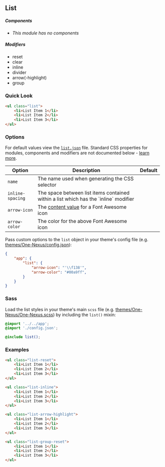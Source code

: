 ## List

##### Components

* _This module has no components_

##### Modifiers

* reset
* clear
* inline
* divider
* arrow(-highlight)
* group

### Quick Look

```html
<ul class="list">
    <li>List Item 1</li>
    <li>List Item 2</li>
    <li>List Item 3</li>
</ul>
```

### Options

For default values view the [`list.json`](list.json) file. Standard CSS properties for modules, components and modifiers are not documented below - [learn more](https://github.com/esr360/Synergy/wiki/Configuring-a-Module#pass-custom-css-to-modules).

<table class="table">
    <thead>
        <tr>
            <th>Option</th>
            <th>Description</th>
            <th>Default</th>
        </tr>
    </thead>
    <tbody>
        <tr>
            <td><code>name</code></td>
            <td>The name used when generating the CSS selector</td>
        </tr>
        <tr>
            <td><code>inline-spacing</code></td>
            <td>The space between list items contained within a list which has the `inline` modifier</td>
        </tr>
        <tr>
            <td><code>arrow-icon</code></td>
            <td>The <a href="http://astronautweb.co/snippet/font-awesome/" target="blank">content value</a> for a Font Awesome icon</td>
        </tr>
        <tr>
            <td><code>arrow-color</code></td>
            <td>The color for the above Font Awesome icon</td>
        </tr>
    </tbody>
</table>

Pass custom options to the `list` object in your theme's config file (e.g. [themes/One-Nexus/config.json](../../../themes/One-Nexus/config.json)):

```json
{
    "app": {
        "list": {
            "arrow-icon": "'\\f138'",
            "arrow-color": "#00a9ff",
        }
    }
}
```

### Sass

Load the list styles in your theme's main `scss` file (e.g. [themes/One-Nexus/One-Nexus.scss](../../../themes/One-Nexus/One-Nexus.scss)) by including the `list()` mixin:

```scss
@import '../../app';
@import './config.json';

@include list();
```

### Examples

```html
<ul class="list-reset">
    <li>List Item 1</li>
    <li>List Item 2</li>
    <li>List Item 3</li>
</ul>
```

```html
<ul class="list-inline">
    <li>List Item 1</li>
    <li>List Item 2</li>
    <li>List Item 3</li>
</ul>
```

```html
<ul class="list-arrow-highlight">
    <li>List Item 1</li>
    <li>List Item 2</li>
    <li>List Item 3</li>
</ul>
```

```html
<ul class="list-group-reset">
    <li>List Item 1</li>
    <li>List Item 2</li>
    <li>List Item 3</li>
</ul>
```